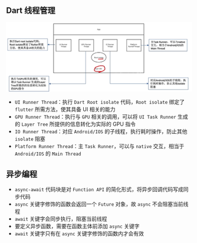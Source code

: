 ## Dart 线程管理

![Dart线程管理示意图](../assets/线程管理.png)

- `UI Runner Thread`：执行 `Dart Root isolate` 代码，`Root isolate` 绑定了 `flutter` 所需方法，使其具备 UI 相关的能力
- `GPU Runner Thread`：执行与 `GPU` 相关的调用，可以将 `UI Task Runner` 生成的 `Layer Tree` 所提供的信息转化为实际的 GPU 指令
- `IO Runner Thread`：对应 `Android/IOS` 的子线程，执行耗时操作，防止其他 `isolate` 阻塞
- `Platform Runner Thread`：主 `Task Runner`，可以与 `native` 交互，相当于 `Android/IOS` 的 `Main Thread`

## 异步编程

- `async-await` 代码块是对 `Function API` 的简化形式，将异步回调代码写成同步代码
- `async` 关键字修饰的函数会返回一个 `Future` 对象，故 `async` 不会阻塞当前线程
- `await` 关键字会同步执行，阻塞当前线程
- 要定义异步函数，需要在函数主体前添加 `async` 关键字
- `await` 关键字只有在 `async` 关键字修饰的函数内才会有效
